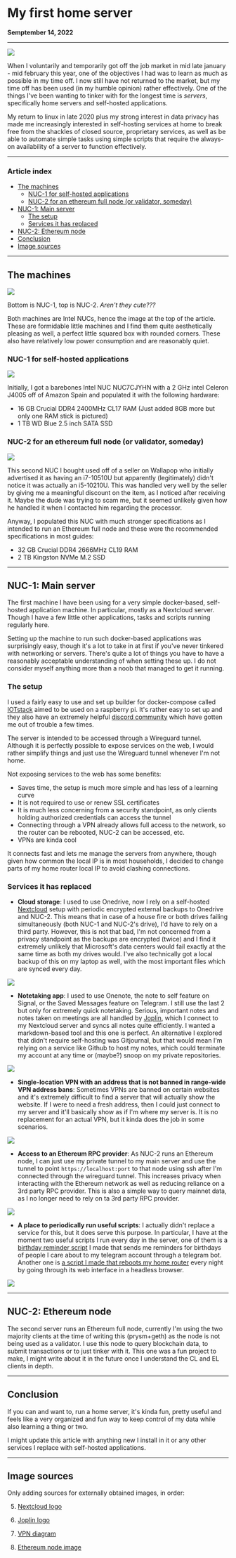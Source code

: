 # My first home server

<div class="date">
<span class="smaller"><b>Semptember 14, 2022</b></span></div>
<div class="centerPosition"><hr></div>

![](assets/intel-my-first-home-server.png)

When I voluntarily and temporarily got off the job market in mid late january - mid february this year, one of the objectives I had was to learn as much as possible in my time off. I now still have not returned to the market, but my time off has been used (in my humble opinion) rather effectively. One of the things I've been wanting to tinker with for the longest time is *servers*, specifically home servers and self-hosted applications.

My return to linux in late 2020 plus my strong interest in data privacy has made me increasingly interested in self-hosting services at home to break free from the shackles of closed source, proprietary services, as well as be able to automate simple tasks using simple scripts that require the always-on availability of a server to function effectively.

***

### Article index

  - [The machines](#the-machines)
    - [NUC-1 for self-hosted applications](#nuc-1-for-self-hosted-applications)
    - [NUC-2 for an ethereum full node (or validator, someday)](#nuc-2-for-an-ethereum-full-node-or-validator-someday)
  - [NUC-1: Main server](#nuc-1)
    - [The setup](#the-setup)
    - [Services it has replaced](#services-it-has-replaced)
  - [NUC-2: Ethereum node](#nuc-2)
  - [Conclusion](#conclusion)
  - [Image sources](#image-sources)


***

## The machines

![](assets/nuc-bros-in-my-hand.jpg)
<figcaption>Bottom is NUC-1, top is NUC-2. <i>Aren't they cute???</i></figcaption>

Both machines are Intel NUCs, hence the image at the top of the article. These are formidable little machines and I find them quite aesthetically pleasing as well, a perfect little squared box with rounded corners. These also have relatively low power consumption and are reasonably quiet.

### NUC-1 for self-hosted applications

![](assets/home-server.jpg)

Initially, I got a barebones Intel NUC NUC7CJYHN with a 2 GHz intel Celeron J4005 off of Amazon Spain and populated it with the following hardware:

- 16 GB Crucial DDR4 2400MHz CL17 RAM (Just added 8GB more but only one RAM stick is pictured)
- 1 TB WD Blue 2.5 inch SATA SSD

### NUC-2 for an ethereum full node (or validator, someday)

![](assets/ethereum-node.jpg)

This second NUC I bought used off of a seller on Wallapop who initially advertised it as having an  i7-10510U but apparently (legitimately) didn't notice it was actually an i5-10210U. This was handled very well by the seller by giving me a meaningful discount on the item, as I noticed after receiving it. Maybe the dude was trying to scam me, but it seemed unlikely given how he handled it when I contacted him regarding the processor.

Anyway, I populated this NUC with much stronger specifications as I intended to run an Ethereum full node and these were the recommended specifications in most guides:

- 32 GB Crucial DDR4 2666MHz CL19 RAM
- 2 TB Kingston NVMe M.2 SSD

***

## NUC-1: Main server

The first machine I have been using for a very simple docker-based, self-hosted application machine. In particular, mostly as a Nextcloud server. Though I have a few little other applications, tasks and scripts running regularly here.

Setting up the machine to run such docker-based applications was surprisingly easy, though it's a lot to take in at first if you've never tinkered with networking or servers. There's quite a lot of things you have to have a reasonably acceptable understanding of when setting these up. I do not consider myself anything more than a noob that managed to get it running.

### The setup

I used a fairly easy to use and set up builder for docker-compose called [IOTstack](https://github.com/SensorsIot/IOTstack) aimed to be used on a raspberry pi. It's rather easy to set up and they also have an extremely helpful [discord community](https://discord.gg/ZpKHnks) which have gotten me out of trouble a few times.

The server is intended to be accessed through a Wireguard tunnel. Although it is perfectly possible to expose services on the web, I would rather simplify things and just use the Wireguard tunnel whenever I'm not home.

Not exposing services to the web has some benefits:

- Saves time, the setup is much more simple and has less of a learning curve
- It is not required to use or renew SSL certificates
- It is much less concerning from a security standpoint, as only clients holding authorized credentials can access the tunnel
- Connecting through a VPN already allows full access to the network, so the router can be rebooted, NUC-2 can be accessed, etc.
- VPNs are kinda cool

It connects fast and lets me manage the servers from anywhere, though given how common the local IP is in most households, I decided to change parts of my home router local IP to avoid clashing connections.

### Services it has replaced


+ **Cloud storage**: I used to use Onedrive, now I rely on a self-hosted [Nextcloud](https://nextcloud.com/) setup with periodic encrypted external backups to Onedrive and NUC-2. This means that in case of a house fire or both drives failing simultaneously (both NUC-1 and NUC-2's drive), I'd have to rely on a third party. However, this is not that bad, I'm not concerned from a privacy standpoint as the backups are encrypted (twice) and I find it extremely unlikely that Microsoft's data centers would fail exactly at the same time as both my drives would. I've also technically got a local backup of this on my laptop as well, with the most important files which are synced every day.
  
<img src="assets/nextcloud.png" class="smaller">


+ **Notetaking app**: I used to use Onenote, the note to self feature on Signal, or the Saved Messages feature on Telegram. I still use the last 2 but only for extremely quick notetaking. Serious, important notes and notes taken on meetings are all handled by [Joplin](https://joplinapp.org/), which I connect to my Nextcloud server and syncs all notes quite efficiently. I wanted a markdown-based tool and this one is perfect. An alternative I explored that didn't require self-hosting was Gitjournal, but that would mean I'm relying on a service like Github to host my notes, which could terminate my account at any time or (maybe?) snoop on my private repositories.
  
<img src="assets/joplin.png" class="smaller">


+ **Single-location VPN with an address that is not banned in range-wide VPN address bans**: Sometimes VPNs are banned on certain websites and it's extremely difficult to find a server that will actually show the website. If I were to need a fresh address, then I could just connect to my server and it'll basically show as if I'm where my server is. It is no replacement for an actual VPN, but it kinda does the job in some scenarios.

<img src="assets/vpn.jpeg">

+ **Access to an Ethereum RPC provider**: As NUC-2 runs an Ethereum node, I can just use my private tunnel to my main server and use the tunnel to point `https://localhost:port` to that node using ssh after I'm connected through the wireguard tunnel. This increases privacy when interacting with the Ethereum network as well as reducing reliance on a 3rd party RPC provider. This is also a simple way to query mainnet data, as I no longer need to rely on ta 3rd party RPC provider.

<img src="assets/node.png" class="smaller">

+ **A place to periodically run useful scripts**: I actually didn't replace a service for this, but it does serve this purpose. In particular, I have at the moment two useful scripts I run every day in the server, one of them is a [birthday reminder script](https://github.com/dreth/BdayReminderBot) I made that sends me reminders for birthdays of people I care about to my telegram account through a telegram bot. Another one is [a script I made that reboots my home router](https://github.com/dreth/RouterRebootTool) every night by going through its web interface in a headless browser.

<img src="assets/bday-checker.png">

*** 

## NUC-2: Ethereum node

The second server runs an Ethereum full node, currently I'm using the two majority clients at the time of writing this (prysm+geth) as the node is not being used as a validator. I use this node to query blockchain data, to submit transactions or to just tinker with it. This one was a fun project to make, I might write about it in the future once I understand the CL and EL clients in depth.

***

## Conclusion

If you can and want to, run a home server, it's kinda fun, pretty useful and feels like a very organized and fun way to keep control of my data while also learning a thing or two.

I might update this article with anything new I install in it or any other services I replace with self-hosted applications.

***

## Image sources

Only adding sources for externally obtained images, in order:

5. [Nextcloud logo](https://commons.wikimedia.org/wiki/File:Nextcloud_Logo.svg)

6. [Joplin logo](https://en.wikipedia.org/wiki/File:Joplin-icon.svg)

7. [VPN diagram](https://www.atriainnovation.com/en/tutorial-to-create-your-own-vpn/)

8. [Ethereum node image](https://ethereum.org/en/run-a-node/)
